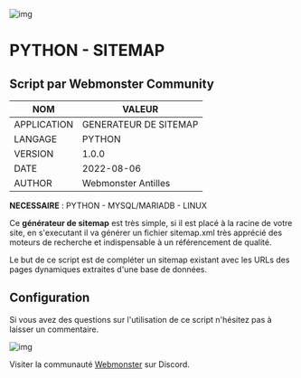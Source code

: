 ![img](https://jobboard.webmonster.tech/assets/images/webmonster/logo-dark@2x.png)
# PYTHON - SITEMAP
## Script par Webmonster Community

| NOM           | VALEUR                |
| ------------- | --------------------- |
| APPLICATION   | GENERATEUR DE SITEMAP |
| LANGAGE       | PYTHON                |
| VERSION       | 1.0.0                 |
| DATE          | 2022-08-06            |
| AUTHOR        | Webmonster Antilles   |

**NECESSAIRE** : PYTHON - MYSQL/MARIADB - LINUX

Ce **générateur de sitemap** est très simple, si il est placé à la racine de votre site, en s'executant il va générer un fichier sitemap.xml très apprécié des moteurs de recherche et indispensable à un référencement de qualité.

Le but de ce script est de compléter un sitemap existant avec les URLs des pages dynamiques extraites d'une base de données.

## Configuration


Si vous avez des questions sur l'utilisation de ce script n'hésitez pas à laisser un commentaire.

![img](https://jobboard.webmonster.tech/assets/images/webmonster/logo-dark.png)

Visiter la communauté [Webmonster](https://discord.gg/XU4g5WfH4R) sur Discord.
